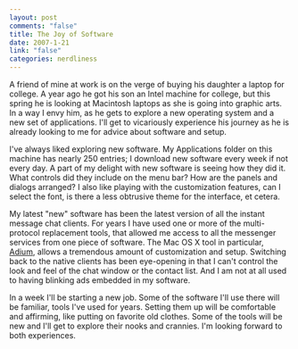 ```yaml
--- 
layout: post
comments: "false"
title: The Joy of Software
date: 2007-1-21
link: "false"
categories: nerdliness
---
```

A friend of mine at work is on the verge of buying his daughter a laptop for college. A year ago he got his son an Intel machine for college, but this spring he is looking at Macintosh laptops as she is going into graphic arts. In a way I envy him, as he gets to explore a new operating system and a new set of applications.  I'll get to vicariously experience his journey as he is already looking to me for advice about software and setup.

I've always liked exploring new software. My Applications folder on this machine has nearly 250 entries; I download new software every week if not every day. A part of my delight with new software is seeing how they did it. What controls did they include on the menu bar? How are the panels and dialogs arranged? I also like playing with the customization features, can I select the font, is there a less obtrusive theme for the interface, et cetera.

My latest "new" software has been the latest version of all the instant message chat clients. For years I have used one or more of the multi-protocol replacement tools, that allowed me access to all the messenger services from one piece of software. The Mac OS X tool in particular, <a href="http://www.adiumx.com/" title="Adium">Adium</a>, allows a tremendous amount of customization and setup. Switching back to the native clients has been eye-opening in that I can't control the look and feel of the chat window or the contact list. And I am not at all used to having blinking ads embedded in my software.

In a week I'll be starting a new job. Some of the software I'll use there will be familiar, tools I've used for years. Setting them up will be comfortable and affirming, like putting on favorite old clothes. Some of the tools will be new and I'll get to explore their nooks and crannies. I'm looking forward to both experiences.
